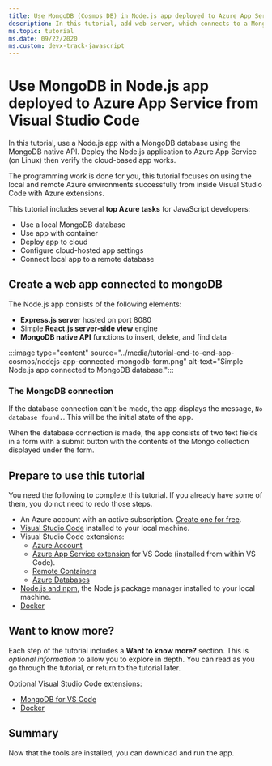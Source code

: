 ```yaml
---
title: Use MongoDB (Cosmos DB) in Node.js app deployed to Azure App Service from Visual Studio Code
description: In this tutorial, add web server, which connects to a MongoDB. Deploy the Node.js application to Azure App Service (on Linux or Windows) using the App Service extension.
ms.topic: tutorial
ms.date: 09/22/2020
ms.custom: devx-track-javascript
---
```


# Use MongoDB in Node.js app deployed to Azure App Service from Visual Studio Code

In this tutorial, use a Node.js app with a MongoDB database using the MongoDB native API. Deploy the Node.js application to Azure App Service (on Linux) then verify the cloud-based app works. 

The programming work is done for you, this tutorial focuses on using the local and remote Azure environments successfully from inside Visual Studio Code with Azure extensions.

This tutorial includes several **top Azure tasks** for JavaScript developers:

* Use a local MongoDB database
* Use app with container
* Deploy app to cloud
* Configure cloud-hosted app settings 
* Connect local app to a remote database

## Create a web app connected to mongoDB

The Node.js app consists of the following elements:

* **Express.js server** hosted on port 8080
* Simple **React.js server-side view** engine
* **MongoDB native API** functions to insert, delete, and find data

:::image type="content" source="../media/tutorial-end-to-end-app-cosmos/nodejs-app-connected-mongodb-form.png" alt-text="Simple Node.js app connected to MongoDB database.":::

### The MongoDB connection

If the database connection can't be made, the app displays the message, `No database found.`. This will be the initial state of the app.

When the database connection is made, the app consists of two text fields in a form with a submit button with the contents of the Mongo collection displayed under the form.

## Prepare to use this tutorial

You need the following to complete this tutorial. If you already have some of them, you do not need to redo those steps. 

- An Azure account with an active subscription. [Create one for free](https://azure.microsoft.com/free/?utm_source=campaign&utm_campaign=vscode-tutorial-appservice-extension&mktingSource=vscode-tutorial-appservice-extension).
- [Visual Studio Code](https://code.visualstudio.com/) installed to your local machine. 
- Visual Studio Code extensions:
    - [Azure Account](https://marketplace.visualstudio.com/items?itemName=ms-vscode.azure-account)
    - [Azure App Service extension](https://marketplace.visualstudio.com/items?itemName=ms-azuretools.vscode-azureappservice) for VS Code (installed from within VS Code).
    - [Remote Containers](https://marketplace.visualstudio.com/items?itemName=ms-vscode-remote.remote-containers)
    - [Azure Databases](https://marketplace.visualstudio.com/items?itemName=ms-azuretools.vscode-cosmosdb)
- [Node.js and npm](https://nodejs.org/en/download), the Node.js package manager installed to your local machine.
- [Docker](https://docs.docker.com/get-docker/)

## Want to know more? 

Each step of the tutorial includes a **Want to know more?** section. This is _optional information_ to allow you to explore in depth. You can read as you go through the tutorial, or return to the tutorial later. 

Optional Visual Studio Code extensions:
* [MongoDB for VS Code](https://marketplace.visualstudio.com/items?itemName=mongodb.mongodb-vscode)
* [Docker](https://marketplace.visualstudio.com/items?itemName=ms-azuretools.vscode-docker)

## Summary

Now that the tools are installed, you can download and run the app. 